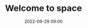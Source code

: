 ---
title: Welcome to space
type: Panel
date: '2022-09-29 09:00'
room: Main
lead: Nam cursus turpis finibus turpis interdum, ut luctus lectus aliquet. Donec euismod sagittis massa non mattis. Cras dignissim gravida pulvinar. Pellentesque id magna diam. Cras quis laoreet eros.
---